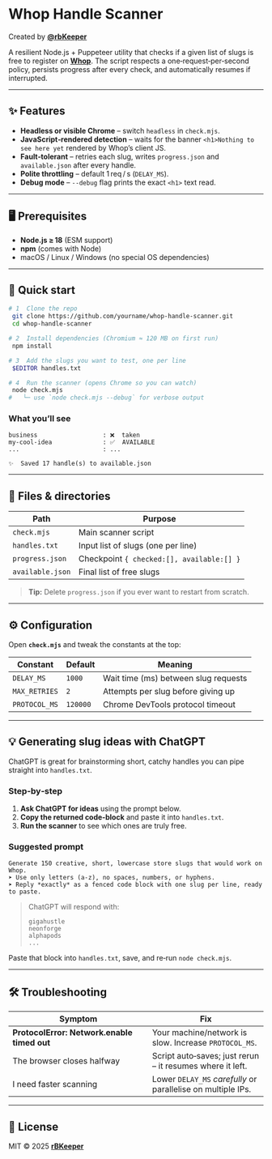 # Whop Handle Scanner
Created by **[@rbKeeper](https://x.com/rbkeeper)**

A resilient Node.js + Puppeteer utility that checks if a given list of slugs is free to register on **[Whop](https://whop.com)**. The script respects a one‑request‑per‑second policy, persists progress after every check, and automatically resumes if interrupted.

---

## ✨ Features

* **Headless or visible Chrome** – switch `headless` in `check.mjs`.
* **JavaScript‑rendered detection** – waits for the banner `<h1>Nothing to see here yet` rendered by Whop’s client JS.
* **Fault‑tolerant** – retries each slug, writes `progress.json` and `available.json` after every handle.
* **Polite throttling** – default 1 req / s (`DELAY_MS`).
* **Debug mode** – `--debug` flag prints the exact `<h1>` text read.

---

## 🖥️ Prerequisites

* **Node.js ≥ 18** (ESM support)
* **npm** (comes with Node)
* macOS / Linux / Windows (no special OS dependencies)

---

## 🚀 Quick start

```bash
# 1  Clone the repo
 git clone https://github.com/yourname/whop-handle-scanner.git
 cd whop-handle-scanner

# 2  Install dependencies (Chromium ≈ 120 MB on first run)
 npm install

# 3  Add the slugs you want to test, one per line
 $EDITOR handles.txt

# 4  Run the scanner (opens Chrome so you can watch)
 node check.mjs
#   └─ use `node check.mjs --debug` for verbose output
```

### What you’ll see

```
business                  : ❌  taken
my‑cool‑idea              : ✅  AVAILABLE
...                       : ...

✨  Saved 17 handle(s) to available.json
```

---

## 📂 Files & directories

| Path             | Purpose                                   |
| ---------------- | ----------------------------------------- |
| `check.mjs`      | Main scanner script                       |
| `handles.txt`    | Input list of slugs (one per line)        |
| `progress.json`  | Checkpoint `{ checked:[], available:[] }` |
| `available.json` | Final list of free slugs                  |

> **Tip:** Delete `progress.json` if you ever want to restart from scratch.

---

## ⚙️ Configuration

Open **`check.mjs`** and tweak the constants at the top:

| Constant      | Default  | Meaning                              |
| ------------- | -------- | ------------------------------------ |
| `DELAY_MS`    | `1000`   | Wait time (ms) between slug requests |
| `MAX_RETRIES` | `2`      | Attempts per slug before giving up   |
| `PROTOCOL_MS` | `120000` | Chrome DevTools protocol timeout     |

---

## 💡 Generating slug ideas with ChatGPT

ChatGPT is great for brainstorming short, catchy handles you can pipe straight into `handles.txt`.

### Step‑by‑step

1. **Ask ChatGPT for ideas** using the prompt below.
2. **Copy the returned code‑block** and paste it into `handles.txt`.
3. **Run the scanner** to see which ones are truly free.

### Suggested prompt

```
Generate 150 creative, short, lowercase store slugs that would work on Whop.
➤ Use only letters (a‑z), no spaces, numbers, or hyphens.
➤ Reply *exactly* as a fenced code block with one slug per line, ready to paste.
```

> ChatGPT will respond with:
>
> ```
> gigahustle
> neonforge
> alphapods
> ...
> ```

Paste that block into `handles.txt`, save, and re‑run `node check.mjs`.

---

## 🛠 Troubleshooting

| Symptom                                     | Fix                                                          |
| ------------------------------------------- | ------------------------------------------------------------ |
| **ProtocolError: Network.enable timed out** | Your machine/network is slow. Increase `PROTOCOL_MS`.        |
| The browser closes halfway                  | Script auto‑saves; just rerun – it resumes where it left.    |
| I need faster scanning                      | Lower `DELAY_MS` *carefully* or parallelise on multiple IPs. |

---

## 📄 License

MIT © 2025 **[rBKeeper](https://x.com/rbkeeper)**
